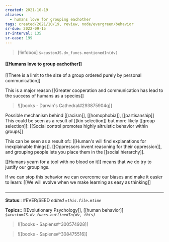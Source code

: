 ```yaml
---
created: 2021-10-19
aliases:
  - humans love for grouping eachother
tags: created/2021/10/19, review, node/evergreen/behavior
sr-due: 2022-09-15
sr-interval: 135
sr-ease: 199
---
```

> [!infobox]
`$=customJS.dv_funcs.mentionedIn(dv)`

#### [[Humans love to group eachother]] 

[[There is a limit to the size of a group ordered purely by personal communication]]

This is a major reason [[Greater cooperation and communication has lead to the success of humans as a species]]

> ![[books - Darwin's Cathedral#293875904q]]

Possible mechanism behind [[racism]], [[homophobia]], [[partisanship]]
This could be seen as a result of [[kin selection]] but more likely [[group selection]]:
[[Social control promotes highly altruistic behavior within groups]]

This can be seen as a
result of:: [[Human's will find explanations for inexplainable things]].
[[Oppressors invent reasoning for their oppression]], 
and grouping people lets you place them in the [[social hierarchy]].

[[Humans yearn for a tool with no blood on it]] means that we do try to justify our groupings.

If we can stop this behavior we can overcome our biases and make it easier to learn: [[We will evolve when we make learning as easy as thinking]]

### <hr class="footnote"/>

**Status**:: #EVER/SEED
*edited `=this.file.mtime`*

**Topics**:: [[Evolutionary Psychology]], [[human behavior]]
*`$=customJS.dv_funcs.outlinedIn(dv, this)`*


> ![[books - Sapiens#^300574928]]

> ![[books - Sapiens#^308475516]]
